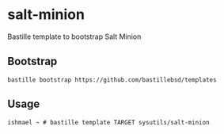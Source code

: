# salt-minion
Bastille template to bootstrap Salt Minion

## Bootstrap
```shell
bastille bootstrap https://github.com/bastillebsd/templates
```

## Usage
```shell
ishmael ~ # bastille template TARGET sysutils/salt-minion
```
